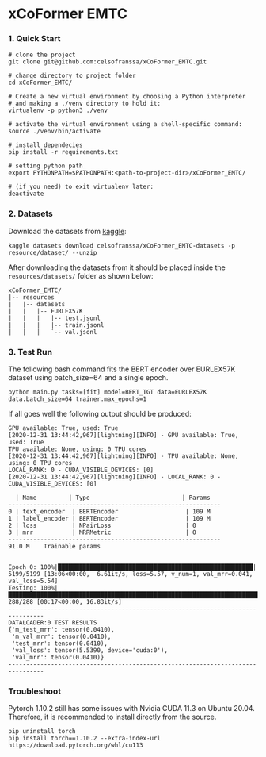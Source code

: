 # xCoFormer EMTC

### 1. Quick Start

```shell script
# clone the project 
git clone git@github.com:celsofranssa/xCoFormer_EMTC.git

# change directory to project folder
cd xCoFormer_EMTC/

# Create a new virtual environment by choosing a Python interpreter 
# and making a ./venv directory to hold it:
virtualenv -p python3 ./venv

# activate the virtual environment using a shell-specific command:
source ./venv/bin/activate

# install dependecies
pip install -r requirements.txt

# setting python path
export PYTHONPATH=$PATHONPATH:<path-to-project-dir>/xCoFormer_EMTC/

# (if you need) to exit virtualenv later:
deactivate
```

### 2. Datasets
Download the datasets from [kaggle](https://www.kaggle.com/datasets/celsofranssa/xCoFormer_EMTC-datasets):
```
kaggle datasets download celsofranssa/xCoFormer_EMTC-datasets -p resource/dataset/ --unzip
```
After downloading the datasets from it should be placed inside the `resources/datasets/` folder as shown below:

```
xCoFormer_EMTC/
|-- resources
|   |-- datasets
|   |   |-- EURLEX57K
|   |   |   |-- test.jsonl
|   |   |   |-- train.jsonl
|   |   |   `-- val.jsonl

```

### 3. Test Run
The following bash command fits the BERT encoder over EURLEX57K dataset using batch_size=64 and a single epoch.
```
python main.py tasks=[fit] model=BERT_TGT data=EURLEX57K data.batch_size=64 trainer.max_epochs=1
```
If all goes well the following output should be produced:
```
GPU available: True, used: True
[2020-12-31 13:44:42,967][lightning][INFO] - GPU available: True, used: True
TPU available: None, using: 0 TPU cores
[2020-12-31 13:44:42,967][lightning][INFO] - TPU available: None, using: 0 TPU cores
LOCAL_RANK: 0 - CUDA_VISIBLE_DEVICES: [0]
[2020-12-31 13:44:42,967][lightning][INFO] - LOCAL_RANK: 0 - CUDA_VISIBLE_DEVICES: [0]

  | Name         | Type                          | Params
------------------------------------------------------------
0 | text_encoder  | BERTEncoder                   | 109 M
1 | label_encoder | BERTEncoder                   | 109 M
2 | loss          | NPairLoss                     | 0     
3 | mrr           | MRRMetric                     | 0     
------------------------------------------------------------
91.0 M    Trainable params


Epoch 0: 100%|███████████████████████████████████████████████████████| 5199/5199 [13:06<00:00,  6.61it/s, loss=5.57, v_num=1, val_mrr=0.041, val_loss=5.54]
Testing: 100%|███████████████████████████████████████████████████████████████████████████████████████████████████████████| 288/288 [00:17<00:00, 16.83it/s]
--------------------------------------------------------------------------------
DATALOADER:0 TEST RESULTS
{'m_test_mrr': tensor(0.0410),
 'm_val_mrr': tensor(0.0410),
 'test_mrr': tensor(0.0410),
 'val_loss': tensor(5.5390, device='cuda:0'),
 'val_mrr': tensor(0.0410)}
--------------------------------------------------------------------------------
```

### Troubleshoot
Pytorch 1.10.2 still has some issues with Nvidia CUDA 11.3 on Ubuntu 20.04. Therefore, it is recommended to install directly from the source.
```
pip uninstall torch
pip install torch==1.10.2 --extra-index-url https://download.pytorch.org/whl/cu113
```